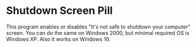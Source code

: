 # Shutdown Screen Pill
This program enables or disables "It's not safe to shutdown your computer" screen. You can do the same on Windows 2000, but minimal required OS is Windows XP. Also it works on Windows 10.